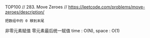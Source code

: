 TOP100
// 283. Move Zeroes
// https://leetcode.com/problems/move-zeroes/description/

```html
把数组中的 0 移到末尾
```

非零元素赋值
零元素最后统一赋值
time : O(N), space : O(1)
